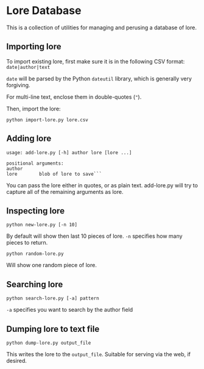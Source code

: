 # Lore Database

This is a collection of utilities for managing and perusing a database of lore.

## Importing lore

To import existing lore, first make sure it is in the following CSV format: `date|author|text`

`date` will be parsed by the Python `dateutil` library, which is generally very forgiving.

For multi-line text, enclose them in double-quotes (`"`).

Then, import the lore:

`python import-lore.py lore.csv`

## Adding lore

    usage: add-lore.py [-h] author lore [lore ...]

    positional arguments:
    author
    lore        blob of lore to save```

You can pass the lore either in quotes, or as plain text.
add-lore.py will try to capture all of the remaining arguments as lore.

## Inspecting lore

`python new-lore.py [-n 10]`

By default will show then last 10 pieces of lore. `-n` specifies how many pieces to return.

`python random-lore.py`

Will show one random piece of lore.

## Searching lore

`python search-lore.py [-a] pattern`

`-a` specifies you want to search by the author field

## Dumping lore to text file

`python dump-lore.py output_file`

This writes the lore to the `output_file`. Suitable for serving via the web, if desired.
